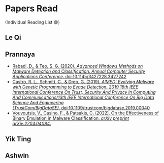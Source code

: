 # Papers Read
(Individual Reading List :smile:)


## Le Qi


## Prannaya
- [Rabadi, D., & Teo, S. G. (2020). _Advanced Windows Methods on Malware Detection and Classification. Annual Computer Security Applications Conference._ doi:10.1145/3427228.3427242](papers/rabadi2020.pdf)
- [Castro, R. L., Schmitt, C., & Dreo, G. (2019). _AIMED: Evolving Malware with Genetic Programming to Evade Detection. 2019 18th IEEE International Conference On Trust, Security And Privacy In Computing And Communications/13th IEEE International Conference On Big Data Science And Engineering (TrustCom/BigDataSE)._ doi:10.1109/trustcom/bigdatase.2019.00040](papers/aimed2019.pdf)
- [Vouvoutsis, V., Casino, F., & Patsakis, C. (2022). On the Effectiveness of Binary Emulation in Malware Classification. _arXiv preprint arXiv:2204.04084_.](papers/vouvoutsis2022.pdf)


## Yik Ting



## Ashwin
